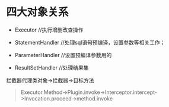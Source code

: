# 四大对象关系

- Executor //执行增删改查操作

- StatementHandler //处理sql语句预编译，设置参数等相关工作；

- ParameterHandler //设置预编译参数用的

- ResultSetHandler //处理结果集

拦截器代理类对象->拦截器->目标方法

> Executor.Method->Plugin.invoke->Interceptor.intercept->Invocation.proceed->method.invoke

